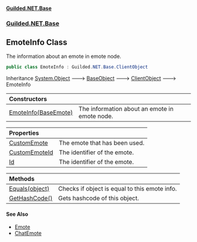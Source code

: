 
#### [Guilded.NET.Base](index 'index')
### [Guilded.NET.Base](index#Guilded_NET_Base 'Guilded.NET.Base')
## EmoteInfo Class
The information about an emote in emote node.  
```csharp
public class EmoteInfo : Guilded.NET.Base.ClientObject
```

Inheritance [System.Object](https://docs.microsoft.com/en-us/dotnet/api/System.Object 'System.Object') &#129106; [BaseObject](BaseObject 'Guilded.NET.Base.BaseObject') &#129106; [ClientObject](ClientObject 'Guilded.NET.Base.ClientObject') &#129106; EmoteInfo  

| Constructors | |
| :--- | :--- |
| [EmoteInfo(BaseEmote)](EmoteInfo_EmoteInfo(BaseEmote) 'Guilded.NET.Base.EmoteInfo.EmoteInfo(Guilded.NET.Base.BaseEmote)') | The information about an emote in emote node.<br/> |

| Properties | |
| :--- | :--- |
| [CustomEmote](EmoteInfo_CustomEmote 'Guilded.NET.Base.EmoteInfo.CustomEmote') | The emote that has been used.<br/> |
| [CustomEmoteId](EmoteInfo_CustomEmoteId 'Guilded.NET.Base.EmoteInfo.CustomEmoteId') | The identifier of the emote.<br/> |
| [Id](EmoteInfo_Id 'Guilded.NET.Base.EmoteInfo.Id') | The identifier of the emote.<br/> |

| Methods | |
| :--- | :--- |
| [Equals(object)](EmoteInfo_Equals(object) 'Guilded.NET.Base.EmoteInfo.Equals(object)') | Checks if object is equal to this emote info.<br/> |
| [GetHashCode()](EmoteInfo_GetHashCode() 'Guilded.NET.Base.EmoteInfo.GetHashCode()') | Gets hashcode of this object.<br/> |

#### See Also
- [Emote](Emote 'Guilded.NET.Base.Emote')
- [ChatEmote](ChatEmote 'Guilded.NET.Base.Chat.ChatEmote')
